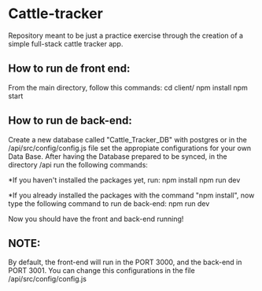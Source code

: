 # Cattle-tracker

Repository meant to be just a practice exercise through the creation of a simple full-stack cattle tracker app.

## How to run de front end:

From the main directory, follow this commands:
cd client/
npm install
npm start

## How to run de back-end:

Create a new database called "Cattle_Tracker_DB" with postgres or in the /api/src/config/config.js file set the appropiate configurations for your own Data Base.
After having the Database prepared to be synced, in the directory /api run the following commands: 

*If you haven't installed the packages yet, run:
npm install
npm run dev

*If you already installed the packages with the command "npm install", now type the following command to run de back-end:
npm run dev


Now you should have the front and back-end running! 
## NOTE:
By default, the front-end will run in the PORT 3000, and the back-end in PORT 3001. You can change this configurations in the file /api/src/config/config.js
